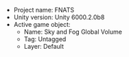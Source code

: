 <!-- UNITY CODE ASSIST INSTRUCTIONS START -->
- Project name: FNATS
- Unity version: Unity 6000.2.0b8
- Active game object:
  - Name: Sky and Fog Global Volume
  - Tag: Untagged
  - Layer: Default
<!-- UNITY CODE ASSIST INSTRUCTIONS END -->